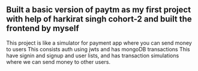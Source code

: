 
## Built a basic version of paytm as my first project with help of harkirat singh cohort-2 and built the frontend by myself

This project is like a simulator for payment app where you can send money to users
This consists auth using jwts and has mongoDB transactions
This have signin and signup and user lists, and has transaction simulations where we can send money to other users.
